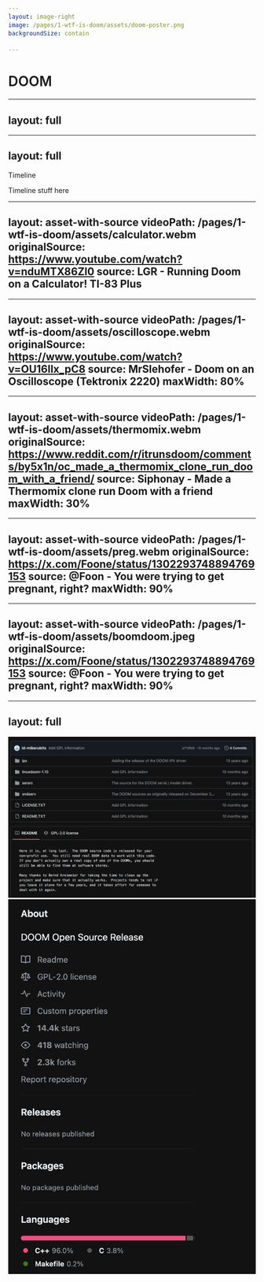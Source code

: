 ```yaml
---
layout: image-right
image: /pages/1-wtf-is-doom/assets/doom-poster.png
backgroundSize: contain

---
```

<div class="flex w-full h-full items-center justify-center">
    <h1 class="doom-gradient">DOOM</h1>
</div>

<style>
h1 {
    font-weight: 600;
}
</style>
---
layout: full
---
<SlidevVideo autoplay autoreset="slide" border="rounded">
  <source src="/pages/1-wtf-is-doom/assets/doom_gameplay.mp4" type="video/mp4" />
</SlidevVideo>


---
layout: full
---
Timeline

Timeline stuff here


---
layout: asset-with-source
videoPath: /pages/1-wtf-is-doom/assets/calculator.webm
originalSource: https://www.youtube.com/watch?v=nduMTX86Zl0
source: LGR - Running Doom on a Calculator! TI-83 Plus
---

---
layout: asset-with-source
videoPath: /pages/1-wtf-is-doom/assets/oscilloscope.webm
originalSource: https://www.youtube.com/watch?v=OU16lIx_pC8
source: MrSlehofer - Doom on an Oscilloscope (Tektronix 2220)
maxWidth: 80%
---

---
layout: asset-with-source
videoPath: /pages/1-wtf-is-doom/assets/thermomix.webm
originalSource: https://www.reddit.com/r/itrunsdoom/comments/by5x1n/oc_made_a_thermomix_clone_run_doom_with_a_friend/
source: Siphonay - Made a Thermomix clone run Doom with a friend
maxWidth: 30%
---


---
layout: asset-with-source
videoPath: /pages/1-wtf-is-doom/assets/preg.webm
originalSource: https://x.com/Foone/status/1302293748894769153
source: @Foon - You were trying to get pregnant, right?
maxWidth: 90%
---

---
layout: asset-with-source
videoPath: /pages/1-wtf-is-doom/assets/boomdoom.jpeg
originalSource: https://x.com/Foone/status/1302293748894769153
source: @Foon - You were trying to get pregnant, right?
maxWidth: 90%
---


---
layout: full
---
<img absolute class="bottom-0 left-10"  src="/pages/1-wtf-is-doom/assets/doom_github_source_only.png" w-150/>
<img v-click  :initial="{ x: 50 }" :enter="{ x: 0 }" absolute class="bottom-0 right-10"  src="/pages/1-wtf-is-doom/assets/doom_github_about.png" h-100/>

<style>
.slidev-layout {
    position: relative;
    padding: 0;
}
</style>
